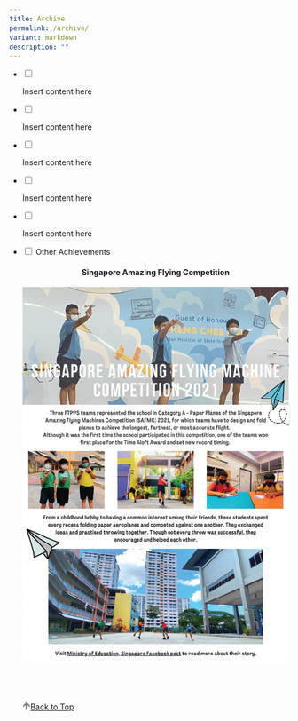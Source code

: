 ```yaml
---
title: Archive
permalink: /archive/
variant: markdown
description: ""
---
```

<ul class="jekyllcodex_accordion">  
  
<li><input type="checkbox" id="accordion1">  
<label for="accordion1"> </label><div>  
<p>Insert content here</p>  
</div></li>  
  
<li><input type="checkbox" id="accordion2">  
<label for="accordion2"> </label><div>  
<p>Insert content here</p>  
</div></li>  
  
<li><input type="checkbox" id="accordion3">  
<label for="accordion3"> </label><div>  
<p>Insert content here</p>  
</div></li>  
	
<li><input type="checkbox" id="accordion4">  
<label for="accordion4"> </label><div>  
<p>Insert content here</p>  
</div></li>  
  
<li><input type="checkbox" id="accordion5">  
<label for="accordion5"> </label><div>  
<p>Insert content here</p>  
</div></li>  
  
<li><input type="checkbox" id="accordion6">  
<label for="accordion6">Other Achievements</label><div>  
<p></p><h4 align="center"> Singapore Amazing Flying Competition</h4>

[![Singapore Amazing Flying Machine Competition 2021](/images/Singapore%20Amazing%20Flying%20Machine%20Competition%202021.jpg)](https://www.facebook.com/moesingapore/posts/10160815518087004)

<br>
<br>
<br>

<a href="/achievements/other-achievements#lo_main">
	 <img src="/images/arrow-up.png" style="width:3%" align="left"> Back to Top
</a><p></p>  
</div></li>  
  
</ul>